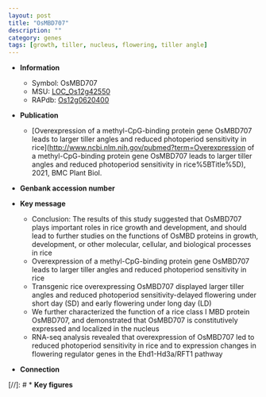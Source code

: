 ```yaml
---
layout: post
title: "OsMBD707"
description: ""
category: genes
tags: [growth, tiller, nucleus, flowering, tiller angle]
---
```


* **Information**  
    + Symbol: OsMBD707  
    + MSU: [LOC_Os12g42550](http://rice.plantbiology.msu.edu/cgi-bin/ORF_infopage.cgi?orf=LOC_Os12g42550)  
    + RAPdb: [Os12g0620400](http://rapdb.dna.affrc.go.jp/viewer/gbrowse_details/irgsp1?name=Os12g0620400)  

* **Publication**  
    + [Overexpression of a methyl-CpG-binding protein gene OsMBD707 leads to larger tiller angles and reduced photoperiod sensitivity in rice](http://www.ncbi.nlm.nih.gov/pubmed?term=Overexpression of a methyl-CpG-binding protein gene OsMBD707 leads to larger tiller angles and reduced photoperiod sensitivity in rice%5BTitle%5D), 2021, BMC Plant Biol.

* **Genbank accession number**  

* **Key message**  
    + Conclusion: The results of this study suggested that OsMBD707 plays important roles in rice growth and development, and should lead to further studies on the functions of OsMBD proteins in growth, development, or other molecular, cellular, and biological processes in rice
    + Overexpression of a methyl-CpG-binding protein gene OsMBD707 leads to larger tiller angles and reduced photoperiod sensitivity in rice
    + Transgenic rice overexpressing OsMBD707 displayed larger tiller angles and reduced photoperiod sensitivity-delayed flowering under short day (SD) and early flowering under long day (LD)
    + We further characterized the function of a rice class I MBD protein OsMBD707, and demonstrated that OsMBD707 is constitutively expressed and localized in the nucleus
    + RNA-seq analysis revealed that overexpression of OsMBD707 led to reduced photoperiod sensitivity in rice and to expression changes in flowering regulator genes in the Ehd1-Hd3a/RFT1 pathway

* **Connection**  

[//]: # * **Key figures**  


